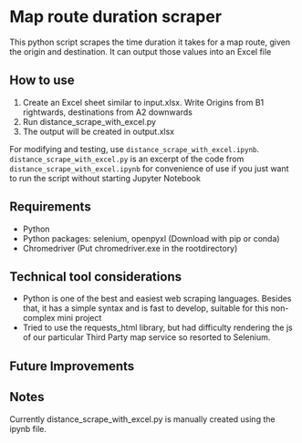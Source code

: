# Map route duration scraper
This python script scrapes the time duration it takes for a map route, given the origin and destination.
It can output those values into an Excel file

## How to use
1. Create an Excel sheet similar to input.xlsx. Write Origins from B1 rightwards, destinations from A2 downwards
2. Run distance_scrape_with_excel.py
3. The output will be created in output.xlsx

For modifying and testing, use `distance_scrape_with_excel.ipynb`. 
`distance_scrape_with_excel.py` is an excerpt of the code from `distance_scrape_with_excel.ipynb`
for convenience of use if you just want to run the script without starting Jupyter Notebook

## Requirements

- Python
- Python packages: selenium, openpyxl  (Download with pip or conda)
- Chromedriver (Put chromedriver.exe in the rootdirectory) 

## Technical tool considerations
* Python is one of the best and easiest web scraping languages. Besides that, it has a simple syntax and is fast to develop, suitable for this non-complex mini project 
* Tried to use the requests_html library, but had difficulty rendering the js of our particular Third Party map service so resorted to Selenium. 

## Future Improvements

## Notes 
Currently distance_scrape_with_excel.py is manually created using the ipynb file.